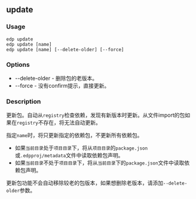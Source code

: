 update
---------

### Usage

    edp update
    edp update [name]
    edp update [name] [--delete-older] [--force]


### Options

+ --delete-older  - 删除包的老版本。
+ --force         - 没有confirm提示，直接更新。


### Description

更新包。自动从`registry`检查依赖，发现有新版本时更新。从文件import的包如果在`registry`不存在，将无法自动更新。

指定`name`时，将只更新指定的依赖包，不更新所有依赖包。

+ 如果`当前目录`处于`项目目录`下，将从`项目目录`的`package.json`或`.edpproj/metadata`文件中读取依赖包声明。
+ 如果`当前目录`不处于`项目目录`下，将从`当前目录`下的`package.json`文件中读取依赖包声明。

更新包功能不会自动移除较老的包版本，如果想删除老版本，请添加`--delete-older`参数。
